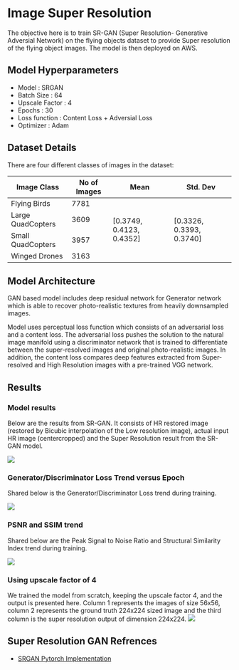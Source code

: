 # Image Super Resolution

The objective here is to train SR-GAN (Super Resolution- Generative Adversial Network) on the flying objects dataset to provide Super resolution of the flying object images. The model is then deployed on AWS.

## Model Hyperparameters

- Model : SRGAN
- Batch Size : 64
- Upscale Factor : 4
- Epochs : 30
- Loss function : Content Loss + Adversial Loss
- Optimizer : Adam

## Dataset Details
There are four different classes of images in the dataset:

<table>
<thead>
  <tr>
    <th>Image Class</th>
    <th>No of Images</th>
    <th>Mean</th>
    <th>Std. Dev</th>
  </tr>
</thead>
<tbody>
  <tr>
    <td>Flying Birds<br></td>
    <td>7781</td>
    <td rowspan="4">[0.3749, 0.4123, 0.4352]</td>
    <td rowspan="4">[0.3326, 0.3393, 0.3740]</td>
  </tr>
  <tr>
    <td>Large QuadCopters</td>
    <td>3609</td>
  </tr>
  <tr>
    <td>Small QuadCopters</td>
    <td>3957</td>
  </tr>
  <tr>
    <td>Winged Drones</td>
    <td>3163</td>
  </tr>
</tbody>
</table>

## Model Architecture

GAN based model includes deep residual network for Generator network which is able to recover photo-realistic textures from heavily downsampled images. 

Model uses perceptual loss function which consists of an adversarial loss and a content loss. The adversarial loss pushes the solution to the natural image manifold using a discriminator network that is trained to differentiate between the super-resolved images and original photo-realistic images. In addition, the content loss compares deep features extracted from Super-resolved and High Resolution images with a pre-trained VGG network.

## Results

### Model results
Below are the results from SR-GAN. It consists of HR restored image (restored by Bicubic interpolation of the Low resolution image), actual input HR image (centercropped) and the Super Resolution result from the SR-GAN model.

![](results/sr_result.png)

### Generator/Discriminator Loss Trend versus Epoch

Shared below is the Generator/Discriminator Loss trend during training.

![](results/loss_vs_epoch.png)

### PSNR and SSIM trend

Shared below are the Peak Signal to Noise Ratio and Structural Similarity Index trend during training.

![](results/psnr_ssim.png)

### Using upscale factor of 4
We trained the model from scratch, keeping the upscale factor 4, and the output is presented here. Column 1 represents the images of size 56x56, column 2 represents the ground truth 224x224 sized image and the third column is the super resolution output of dimension 224x224.
![](results/epoch_10_index_2.png)

## Super Resolution GAN Refrences
- [SRGAN Pytorch Implementation](https://github.com/leftthomas/SRGAN)

